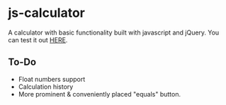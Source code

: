 # js-calculator
A calculator with basic functionality built with javascript and jQuery. You can test it out [HERE](https://hjools.github.io/js-calculator/).

## To-Do
* Float numbers support
* Calculation history
* More prominent & conveniently placed "equals" button.
